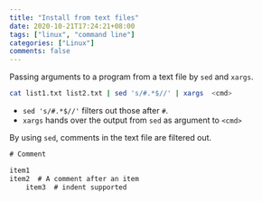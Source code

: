 ```yaml
---
title: "Install from text files"
date: 2020-10-21T17:24:21+08:00
tags: ["linux", "command line"]
categories: ["Linux"]
comments: false
---
```


Passing arguments to a program from a text file by `sed` and `xargs`.

<!--more-->

```bash
cat list1.txt list2.txt | sed 's/#.*$//' | xargs  <cmd>
```

- `sed 's/#.*$//'` filters out those after `#`.
- `xargs` hands over the output from `sed` as argument to `<cmd>`

By using `sed`, comments in the text file are filtered out.

```txt
# Comment

item1
item2  # A comment after an item
    item3  # indent supported
```

